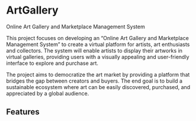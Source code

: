 # ArtGallery

Online Art Gallery and Marketplace Management System

This project focuses on developing an “Online Art Gallery and Marketplace Management System” to create a virtual platform for artists, art enthusiasts and collectors. The system will enable artists to display their artworks in virtual galleries, providing users with a visually appealing and user-friendly interface to explore and purchase art.

The project aims to democratize the art market by providing a platform that bridges the gap between creators and buyers. The end goal is to build a sustainable ecosystem where art can be easily discovered, purchased, and appreciated by a global audience.

## Features
